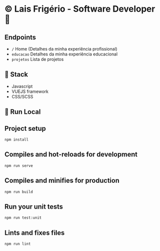 # :copyright: Lais Frigério - Software Developer 💚

## Endpoints

- `/` Home (Detalhes da minha experiência profissional)
- `educacao` Detalhes da minha experiência educacional
- `projetos` Lista de projetos

## :pencil: Stack

- Javascript
- VUEJS framework
- CSS/SCSS

## :gem: Run Local

## Project setup
```
npm install
```

## Compiles and hot-reloads for development
```
npm run serve
```

## Compiles and minifies for production
```
npm run build
```

## Run your unit tests
```
npm run test:unit
```

## Lints and fixes files
```
npm run lint
```